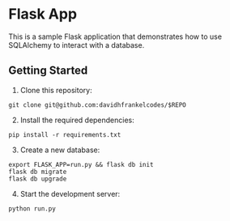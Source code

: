 # Flask App

This is a sample Flask application that demonstrates how to use SQLAlchemy to interact with a database.

## Getting Started

1. Clone this repository:
```
git clone git@github.com:davidhfrankelcodes/$REPO
```
2. Install the required dependencies:
```
pip install -r requirements.txt
```

3. Create a new database:
```
export FLASK_APP=run.py && flask db init
flask db migrate
flask db upgrade
```

4. Start the development server:
```
python run.py
```
